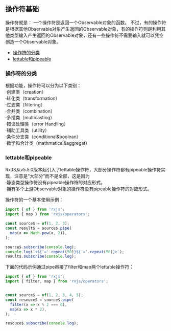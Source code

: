 ## 操作符基础

操作符就是：
⼀个操作符是返回⼀个Observable对象的函数。
不过，有的操作符是根据其他Observable对象产⽣返回的Observable对象，有的操作符则是利⽤其他类型输⼊产⽣返回的Observable对象，还有⼀些操作符不需要输⼊就可以凭空创造⼀个Observable对象。

<!-- toc -->

- [操作符的分类](#%E6%93%8D%E4%BD%9C%E7%AC%A6%E7%9A%84%E5%88%86%E7%B1%BB)
- [lettable和pipeable](#lettable%E5%92%8Cpipeable)

<!-- tocstop -->

### 操作符的分类

根据功能，操作符可以分为以下类别：                           
·创建类（creation）                          
·转化类（transformation）                            
·过滤类（filtering）                         
·合并类（combination）                           
·多播类（multicasting）                          
·错误处理类（error Handling）                          
·辅助⼯具类（utility）                         
·条件分⽀类（conditional&boolean）                         
·数学和合计类（mathmatical&aggregat）                            


### lettable和pipeable
RxJS从v5.5.0版本起引⼊了lettable操作符，⼤部分操作符都有pipeable操作符实现，注意是“⼤部分”⽽不是全部，这是因为                                              
·静态类型操作符没有pipeable操作符的对应形式。                 
·拥有多个上游Observable对象的操作符没有pipeable操作符的对应形式。                      

操作符的一个基本使用示例：                       
```typescript
import { of } from 'rxjs';
import { map } from 'rxjs/operators';

const source$ = of(1, 2, 3);
const result$ = source$.pipe(
  map(x => Math.pow(x, 2)),
);

source$.subscribe(console.log);
console.log(`<${'='.repeat(50)}${'='.repeat(50)}>`);
result$.subscribe(console.log);
```

下⾯的代码⽰例通过pipe串接了filter和map两个lettable操作符：                    
```typescript
import { of } from 'rxjs';
import { filter, map } from 'rxjs/operators';


const source$ = of(1, 2, 3, 4, 5);
const resouce$ = source$.pipe(
  filter(x => x % 2 === 0),
  map(x => x * 2),
);

resouce$.subscribe(console.log);
```



